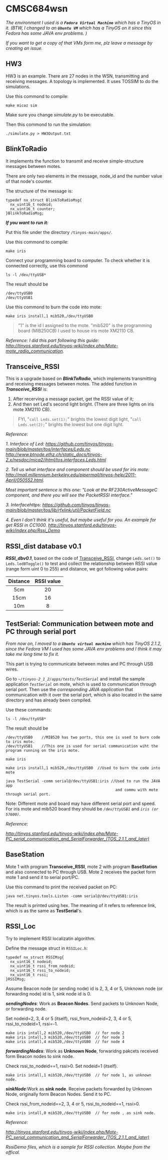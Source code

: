 # CMSC684wsn

*The environment I used is a **`Fedora Virtual Machine`** which has a TinyOS in it. (BTW, I changed to an **`Ubuntu VM`** which has a TinyOS on it since this Fedora has some JAVA env problems. )*

*If you want to get a copy of that VMs form me, plz leave a message by creating an issue.*

## HW3 


HW3 is an example. There are 27 nodes in the WSN, transmitting and receiving messages. A topology is implemented. It uses TOSSIM to do the simulations.

Use this commond to compile:
```
make micaz sim
```

Make sure you change *simulate.py* to be executable.

Then this commond to run the simulation:
```
./simulate.py > HW3Output.txt
```

## BlinkToRadio

It implements the function to transmit and receive simple-structure messages between motes. 

There are only two elements in the message, node_id and the number value of that node's counter.

The structure of the message is:
```
typedef nx_struct BlinkToRadioMsg{
  nx_uint16_t nodeid;
  nx_uint16_t counter;
}BlinkToRadioMsg;
```

***If you want to run it:***

Put this file under the directory `/tinyos-main/apps/`.

Use this commond to compile:
```
make iris
```
Connect your programming board to computer. To check whether it is connected correctly, use this commond 
```
ls -l /dev/ttyUSB*
```
The result should be 
```
/dev/ttyUSB0
/dev/ttyUSB1
```


Use this commond to burn the code into mote:
```
make iris install,1 mib520,/dev/ttyUSB0
```

> "1" is the id I assigned to the mote. "mib520" is the programming board (MIB250CB) I used to house iris mote XM2110 CB.


*Reference: I did this part following this guide: http://tinyos.stanford.edu/tinyos-wiki/index.php/Mote-mote_radio_communication.*


## Transceive_RSSI

This is a upgrade based on ***BlinkToRadio***, which implements transmitting and receiving messages between motes. The added function in ***Transceive_RSSI*** is: 
  1. After recerving a message packet, get the RSSI value of it; 
  2. And then set Led's second light bright. (There are three lights on iris mote XM2110 CB).
  
> FYI, "`call Leds.set(1);`" brights the lowest digit light, "`call Leds.set(2);`" brights the lowest but one digit light.

*Reference:*

*1. Interface of Led: https://github.com/tinyos/tinyos-main/blob/master/tos/interfaces/Leds.nc  http://www.btnode.ethz.ch/static_docs/tinyos-2.x/nesdoc/mica2/ihtml/tos.interfaces.Leds.html*

*2. Tell us what interface and component should be used for iris mote: http://mail.millennium.berkeley.edu/pipermail/tinyos-help/2011-April/050552.html.* 

  *Most important sentence is this one: "Look at the RF230ActiveMessageC component, and there you will see the PacketRSSI interface."*
  
*3. Interfacehttps: https://github.com/tinyos/tinyos-main/blob/master/tos/lib/rfxlink/util/PacketField.nc*

*4. Even I don't think it's useful, but maybe useful for you. An example for get RSSI in CC1000. http://tinyos.stanford.edu/tinyos-wiki/index.php/Rssi_Demo*

## RSSI_dist database v0.1

***RSSI_dbv0.1***, based on the code of <a href="README.md#Transceive_RSSI">Transceive_RSSI</a>, change `Leds.set()` to `Leds.led0Toggle()` to test and collect the relationship between RSSI value (range form uint 0 to 255) and distance, we got following value pairs:

|Distance|RSSI value|
|:-:|:-:|
|5cm|20|
|15cm|16|
|10m|8|


## TestSerial: Communication between mote and PC through serial port

*From now on, I moved to a **`Ubuntu virtual machine`** which has TinyOS 2.1.2, since the Fedora VM I used has some JAVA env problems and I think it may take me long time to fix it.*  

This part is trying to communicate between motes and PC through USB wires. 

Go to *`~/tinyos-2_1_2/apps/tests/TestSerial`* and install the sample application *`TestSerial`* on mote, which is used to communication through serial port. Then use the *corresponding JAVA application* that communication with it over the serial port, which is also located in the same directory and has already been compiled. 

Use these commands:

```
ls -l /dev/ttyUSB*
```
The result should be 
```
/dev/ttyUSB0    //MIB520 has two ports, this one is used to burn code to iris mote.
/dev/ttyUSB1    //This one is used for serial communication wiht the program running on the iris mote.
```
```
make iris
```
```
make iris install,1 mib520,/dev/ttyUSB0  //Used to burn the code into mote
```
```
java TestSerial -comm serial@/dev/ttyUSB1:iris //Used to run the JAVA app 
                                                 and commu with mote through serial port.
```

Note: Different mote and board may have different serial port and speed. For iris mote and mib520 board they should be *`/dev/ttyUSB1`* and *`iris (or 57600)`*. 

*Reference:*

*http://tinyos.stanford.edu/tinyos-wiki/index.php/Mote-PC_serial_communication_and_SerialForwarder_(TOS_2.1.1_and_later)*

## BaseStation

Mote 1 with program **Transceive_RSSI**, mote 2 with program **BaseStation** and also connected to PC through USB. Mote 2 receives the packet form mote 1 and send it to serial port/PC. 

Use this command to print the received packet on PC:
```
java net.tinyos.tools.Listen -comm serial@/dev/ttyUSB1:iris
```
The result is printed using hex. The meaning of it refers to reference link, which is as the same as **TestSerial**'s.

## RSSI_Loc

Try to implement RSSI localizatin algorithm.

Define the message struct in `RSSILoc.h`:
```
typedef nx_struct RSSIMsg{
  nx_uint16_t nodeid;
  nx_uint16_t rssi_from_nodeid;
  nx_uint16_t rssi_to_nodeid;
  nx_uint16_t rssi;
}RSSIMsg;
```

Assume Beacon node (or sending node) id is 2, 3, 4 or 5, Unknown node (or forwarding node) id is 1, sink node id is 0.

***sendingNodes***: Work as **Beacon Nodes**. Send packets to Unknown Node, or forwarding node. 

Set nodeid=2, 3, 4 or 5 (itself), rssi_from_nodeid=2, 3, 4 or 5, rssi_to_nodeid=1, rssi=-1.

```
make iris intall,2 mib520,/dev/ttyUSB0  // for node 2
make iris intall,3 mib520,/dev/ttyUSB0  // for node 3
make iris intall,4 mib520,/dev/ttyUSB0  // for node 4
```

***forwardingNodes***: Work as **Unknown Node**, forwaridng pakcets received form Beacon nodes to sink node.

Check rssi_to_nodeid==1, rssi>0. Set nodeid=1 (itself).
```
make iris intall,1 mib520,/dev/ttyUSB0  // for node 1, as unknown node.
```

***sinkNode***:Work as **sink node**. Receive packets forwarded by Unknown Node, originally form Beacon Nodes. Send it to PC.

Check rssi_from_nodeid==2, 3, 4 or 5, rssi_to_nodeid==1, rssi>0.
```
make iris intall,0 mib520,/dev/ttyUSB0  // for node , as sink node.
```

*Reference:*

*http://tinyos.stanford.edu/tinyos-wiki/index.php/Mote-PC_serial_communication_and_SerialForwarder_(TOS_2.1.1_and_later)*

*RssiDemo files, which is a sample for RSSI collection. Maybe from the offical.*
